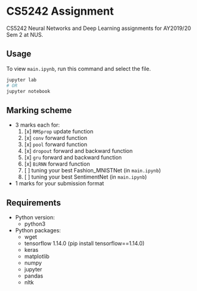 # CS5242 Assignment

CS5242 Neural Networks and Deep Learning assignments for AY2019/20 Sem 2 at NUS.

## Usage

To view `main.ipynb`, run this command and select the file.

```sh
jupyter lab
# OR
jupyter notebook
```

## Marking scheme

- 3 marks each for:
    1. [x] `RMSprop` update function
    2. [x] `conv` forward function
    3. [x] `pool` forward function
    4. [x] `dropout` forward and backward function
    5. [x] `gru` forward and backward function
    6. [x] `BiRNN` forward function
    7. [ ] tuning your best Fashion_MNISTNet (in `main.ipynb`)
    8. [ ] tuning your best SentimentNet (in `main.ipynb`)
- 1 marks for your submission format

## Requirements

- Python version:
    - python3
- Python packages:
    - wget
    - tensorflow 1.14.0 (pip install tensorflow==1.14.0)
    - keras
    - matplotlib
    - numpy
    - jupyter
    - pandas
    - nltk
